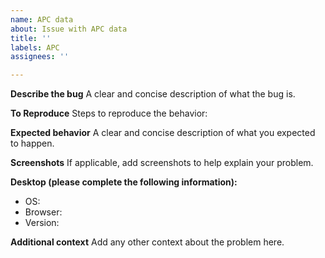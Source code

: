 ```yaml
---
name: APC data
about: Issue with APC data
title: ''
labels: APC
assignees: ''

---
```


**Describe the bug**
A clear and concise description of what the bug is.

**To Reproduce**
Steps to reproduce the behavior:


**Expected behavior**
A clear and concise description of what you expected to happen.


**Screenshots**
If applicable, add screenshots to help explain your problem.


**Desktop (please complete the following information):**
 - OS: 
 - Browser:
 - Version: 


**Additional context**
Add any other context about the problem here.

